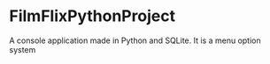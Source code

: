 # FilmFlixPythonProject
 A console application made in Python and SQLite. It is a menu option system
